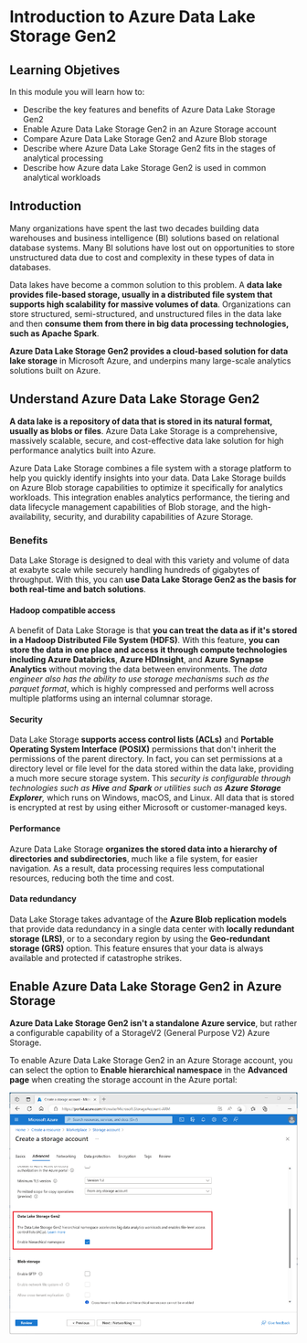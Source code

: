 # Introduction to Azure Data Lake Storage Gen2

## Learning Objetives

In this module you will learn how to:

 - Describe the key features and benefits of Azure Data Lake Storage Gen2
 - Enable Azure Data Lake Storage Gen2 in an Azure Storage account
 - Compare Azure Data Lake Storage Gen2 and Azure Blob storage
 - Describe where Azure Data Lake Storage Gen2 fits in the stages of analytical processing
 - Describe how Azure data Lake Storage Gen2 is used in common analytical workloads


## Introduction

Many organizations have spent the last two decades building data warehouses and business intelligence (BI) solutions based on relational database systems. Many BI solutions have lost out on opportunities to store unstructured data due to cost and complexity in these types of data in databases.

Data lakes have become a common solution to this problem. A **data lake provides file-based storage, usually in a distributed file system that supports high scalability for massive volumes of data**. Organizations can store structured, semi-structured, and unstructured files in the data lake and then **consume them from there in big data processing technologies, such as Apache Spark**.

**Azure Data Lake Storage Gen2 provides a cloud-based solution for data lake storage** in Microsoft Azure, and underpins many large-scale analytics solutions built on Azure.

## Understand Azure Data Lake Storage Gen2

**A data lake is a repository of data that is stored in its natural format, usually as blobs or files**. Azure Data Lake Storage is a comprehensive, massively scalable, secure, and cost-effective data lake solution for high performance analytics built into Azure.

Azure Data Lake Storage combines a file system with a storage platform to help you quickly identify insights into your data. Data Lake Storage builds on Azure Blob storage capabilities to optimize it specifically for analytics workloads. This integration enables analytics performance, the tiering and data lifecycle management capabilities of Blob storage, and the high-availability, security, and durability capabilities of Azure Storage.

### Benefits

Data Lake Storage is designed to deal with this variety and volume of data at exabyte scale while securely handling hundreds of gigabytes of throughput. With this, you can **use Data Lake Storage Gen2 as the basis for both real-time and batch solutions**.

#### Hadoop compatible access

A benefit of Data Lake Storage is that **you can treat the data as if it's stored in a Hadoop Distributed File System (HDFS)**. With this feature, **you can store the data in one place and access it through compute technologies including Azure Databricks**, **Azure HDInsight**, and **Azure Synapse Analytics** without moving the data between environments. The *data engineer also has the ability to use storage mechanisms such as the parquet format*, which is highly compressed and performs well across multiple platforms using an internal columnar storage.

#### Security

Data Lake Storage **supports access control lists (ACLs)** and **Portable Operating System Interface (POSIX)** permissions that don't inherit the permissions of the parent directory. In fact, you can set permissions at a directory level or file level for the data stored within the data lake, providing a much more secure storage system. This *security is configurable through technologies such as **Hive** and **Spark** or utilities such as **Azure Storage Explorer**,* which runs on Windows, macOS, and Linux. All data that is stored is encrypted at rest by using either Microsoft or customer-managed keys.

#### Performance

Azure Data Lake Storage **organizes the stored data into a hierarchy of directories and subdirectories**, much like a file system, for easier navigation. As a result, data processing requires less computational resources, reducing both the time and cost.

#### Data redundancy

Data Lake Storage takes advantage of the **Azure Blob replication models** that provide data redundancy in a single data center with **locally redundant storage (LRS)**, or to a secondary region by using the **Geo-redundant storage (GRS)** option. This feature ensures that your data is always available and protected if catastrophe strikes.

## Enable Azure Data Lake Storage Gen2 in Azure Storage

**Azure Data Lake Storage Gen2 isn't a standalone Azure service**, but rather a configurable capability of a StorageV2 (General Purpose V2) Azure Storage.

To enable Azure Data Lake Storage Gen2 in an Azure Storage account, you can select the option to **Enable hierarchical namespace** in the **Advanced page** when creating the storage account in the Azure portal:

<a href="#">
    <img src="./img/create-storage-account-advanced.png" />
</a>
